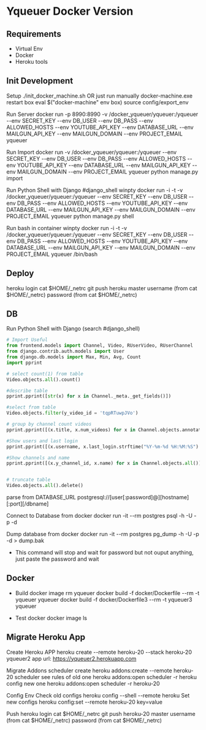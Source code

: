 # Yqueuer Docker Version

## Requirements
- Virtual Env
- Docker
- Heroku tools

## Init Development
Setup
    ./init_docker_machine.sh
  OR just run manually
    docker-machine.exe restart box
    eval $("docker-machine" env box)
    source config/export_env

Run Server
  docker run -p 8990:8990 -v /docker_yqueuer/yqueuer:/yqueuer --env SECRET_KEY --env DB_USER --env DB_PASS --env ALLOWED_HOSTS --env YOUTUBE_API_KEY --env DATABASE_URL --env MAILGUN_API_KEY --env MAILGUN_DOMAIN --env PROJECT_EMAIL yqueuer

Run Import
  docker run -v /docker_yqueuer/yqueuer:/yqueuer --env SECRET_KEY --env DB_USER --env DB_PASS --env ALLOWED_HOSTS --env YOUTUBE_API_KEY --env DATABASE_URL --env MAILGUN_API_KEY --env MAILGUN_DOMAIN --env PROJECT_EMAIL yqueuer python manage.py import

Run Python Shell with Django #django_shell
  winpty docker run -i -t -v /docker_yqueuer/yqueuer:/yqueuer --env SECRET_KEY --env DB_USER --env DB_PASS --env ALLOWED_HOSTS --env YOUTUBE_API_KEY --env DATABASE_URL --env MAILGUN_API_KEY --env MAILGUN_DOMAIN --env PROJECT_EMAIL yqueuer python manage.py shell

Run bash in container
  winpty docker run -i -t -v /docker_yqueuer/yqueuer:/yqueuer  --env SECRET_KEY --env DB_USER --env DB_PASS --env ALLOWED_HOSTS --env YOUTUBE_API_KEY --env DATABASE_URL --env MAILGUN_API_KEY --env MAILGUN_DOMAIN --env PROJECT_EMAIL  yqueuer /bin/bash


## Deploy
  heroku login
  cat $HOME/_netrc
  git push heroku master
    username (from cat $HOME/_netrc)
    password (from cat $HOME/_netrc)

## DB
Run Python Shell with Django (search #django_shell)

```python
# Import Useful
from frontend.models import Channel, Video, RUserVideo, RUserChannel
from django.contrib.auth.models import User
from django.db.models import Max, Min, Avg, Count
import pprint

# select count(1) from table
Video.objects.all().count()

#describe table
pprint.pprint([str(x) for x in Channel._meta._get_fields()])

#select from table
Video.objects.filter(y_video_id = 'tqpRTuwpJVo')

# group by channel count videos
pprint.pprint([(x.title, x.num_videos) for x in Channel.objects.annotate(num_videos=Count('video'))])

#Show users and last login
pprint.pprint([(x.username, x.last_login.strftime("%Y-%m-%d %H:%M:%S") if x.last_login is not None else "NONE") for x in User.objects.all()])

#Show channels and name
pprint.pprint([(x.y_channel_id, x.name) for x in Channel.objects.all()])


# truncate table
Video.objects.all().delete()
```

parse from DATABASE_URL
  postgresql://[user[:password]@][hostname][:port][/dbname]

Connect to Database from docker
  docker run -it --rm  postgres psql -h <HOSTNAME> -U <USERNAME> -p <PORT> -d <DBNAME>

Dump database from docker
  docker run -it --rm  postgres pg_dump -h <HOSTNAME> -U <USERNAME> -p <PORT> -d <DBNAME> > dump.bak
  * This command will stop and wait for password but not ouput anything, just paste the password and wait

## Docker
- Build
  docker image rm yqueuer
  docker build -f docker/Dockerfile --rm -t yqueuer yqueuer
  docker build -f docker/Dockerfile3 --rm -t yqueuer3 yqueuer

- Test docker
  docker image ls

## Migrate Heroku App
Create Heroku APP
  heroku create --remote heroku-20 --stack heroku-20 yqueuer2
  app url: https://yqueuer2.herokuapp.com

Migrate Addons
  scheduler
    create
      heroku addons:create --remote heroku-20 scheduler
    see rules of old one
      heroku addons:open scheduler  -r heroku
    config new one
      heroku addons:open scheduler  -r heroku-20

Config Env
  Check old configs
    heroku config --shell --remote heroku
  Set new configs
    heroku config:set --remote heroku-20 key=value

Push
  heroku login
  cat $HOME/_netrc
  git push heroku-20 master
    username (from cat $HOME/_netrc)
    password (from cat $HOME/_netrc)